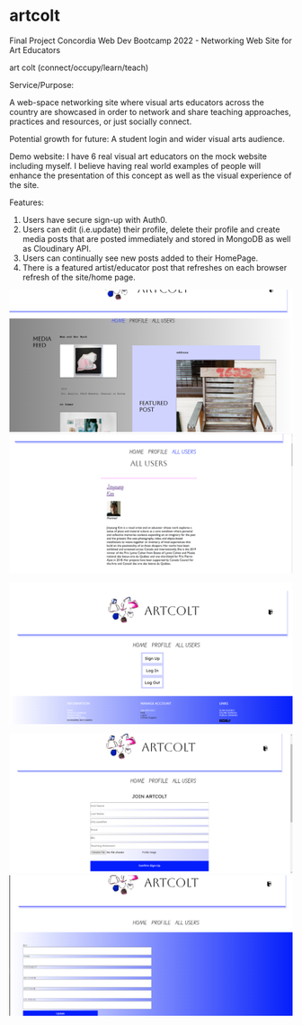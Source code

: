 # artcolt
Final Project Concordia Web Dev Bootcamp 2022 - Networking Web Site for Art Educators

art colt (connect/occupy/learn/teach) 

Service/Purpose: 

A web-space networking site where visual arts educators across the country are showcased in order to network and share teaching approaches, practices and resources, or just socially connect. 

Potential growth for future: A student login and wider visual arts audience.

Demo website: I have 6 real visual art educators on the mock website including myself. I believe having real world examples of people will enhance the presentation of this concept as well as the visual experience of the site. 

Features: 

1) Users have secure sign-up with Auth0.
2) Users can edit (i.e.update) their profile, delete their profile and create media posts that are posted immediately and stored in MongoDB as well as Cloudinary API.
3) Users can continually see new posts added to their HomePage.
4) There is a featured artist/educator post that refreshes on each browser refresh of the site/home page.



![](client/screenshots/HomeFeedScreenShot2.jpg)
![](client/screenshots/AllUsersScreenShot1.jpg)

![](client/screenshots/ArtColtSignInPageScreenShot.jpg)

![](client/screenshots/SignUpPageScreenShot.jpg) 
![](client/screenshots/UpdateProfilePage.jpg)






